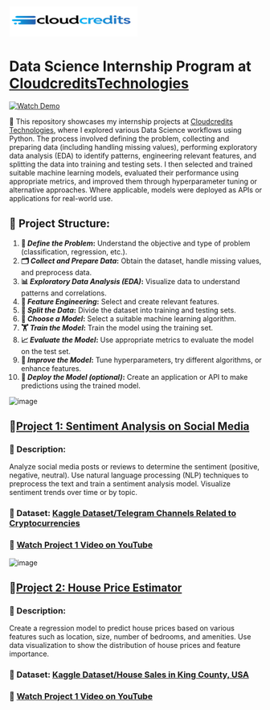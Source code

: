 [![image](https://github.com/jcdumlao14/CloudcreditsTechnologies-Data-Science-Internship/blob/main/Cloudtech.png?raw=true)](https://cloudcreditstechnologies.in/)

# Data Science Internship Program at [CloudcreditsTechnologies](https://cloudcreditstechnologies.in/)

[![Watch Demo](https://github.com/jcdumlao14/CloudcreditsTechnologies-Data-Science-Internship/blob/main/cloudCredit-ezgif.com-video-to-gif-converter.gif)](https://cloudcreditstechnologies.in/)

💼 This repository showcases my internship projects at [Cloudcredits Technologies](https://www.linkedin.com/company/cloudcredits-technology-pvt-ltd/), where I explored various Data Science workflows using Python. The process involved defining the problem, collecting and preparing data (including handling missing values), performing exploratory data analysis (EDA) to identify patterns, engineering relevant features, and splitting the data into training and testing sets. I then selected and trained suitable machine learning models, evaluated their performance using appropriate metrics, and improved them through hyperparameter tuning or alternative approaches. Where applicable, models were deployed as APIs or applications for real-world use.

## **🔧 Project Structure:**
1. **🧠 *Define the Problem*:** Understand the objective and type of problem (classification, regression, etc.).
2. **🗂️ *Collect and Prepare Data*:** Obtain the dataset, handle missing values, and preprocess data.
3. **📊 *Exploratory Data Analysis (EDA)*:** Visualize data to understand patterns and correlations.
4. **🧪 *Feature Engineering*:** Select and create relevant features.
5. **🔀 *Split the Data*:** Divide the dataset into training and testing sets.
6. **🤖 *Choose a Model*:** Select a suitable machine learning algorithm.
7. **🏋️ *Train the Model*:** Train the model using the training set.
8. **📈 *Evaluate the Model*:** Use appropriate metrics to evaluate the model on the test set.
9. **🔧 *Improve the Model*:** Tune hyperparameters, try different algorithms, or enhance features.
10. **🚀 *Deploy the Model (optional)*:** Create an application or API to make predictions using the trained model.

![image](https://github.com/user-attachments/assets/423db760-fd08-4a08-a352-5fb90d31964a)

## 🔹[Project 1: Sentiment Analysis on Social Media](https://github.com/jcdumlao14/CloudcreditsTechnologies-Data-Science-Internship/blob/main/Project_1_Sentiment_Analysis_on_Social_Media.ipynb)
### 📝 Description: 
Analyze social media posts or reviews to determine the sentiment (positive, negative, neutral). Use natural language processing (NLP) techniques to preprocess the text and train a sentiment analysis model. Visualize sentiment trends over time or by 
topic.
### 📂 Dataset: [Kaggle Dataset/Telegram Channels Related to Cryptocurrencies](https://www.kaggle.com/datasets/jocelyndumlao/telegram-channels-related-to-cryptocurrencies)
### 🎥 **[Watch Project 1 Video on YouTube](https://youtu.be/A6P8oUGAhsI)**


![image](https://github.com/user-attachments/assets/24100e9b-a394-4c23-b424-2b97a45ec3e4)


## 🔹[Project 2: House Price Estimator](https://github.com/jcdumlao14/CloudcreditsTechnologies-Data-Science-Internship/blob/main/Project_2_House_Price_Estimator.ipynb)
### 📝 Description: 
Create a regression model to predict house prices based on various features such as location, size, number of bedrooms, and amenities. Use data visualization to show the distribution of house prices and feature importance.


### 📂 Dataset: [Kaggle Dataset/House Sales in King County, USA](https://www.kaggle.com/datasets/harlfoxem/housesalesprediction/data)
### 🎥 **[Watch Project 1 Video on YouTube](https:)**






